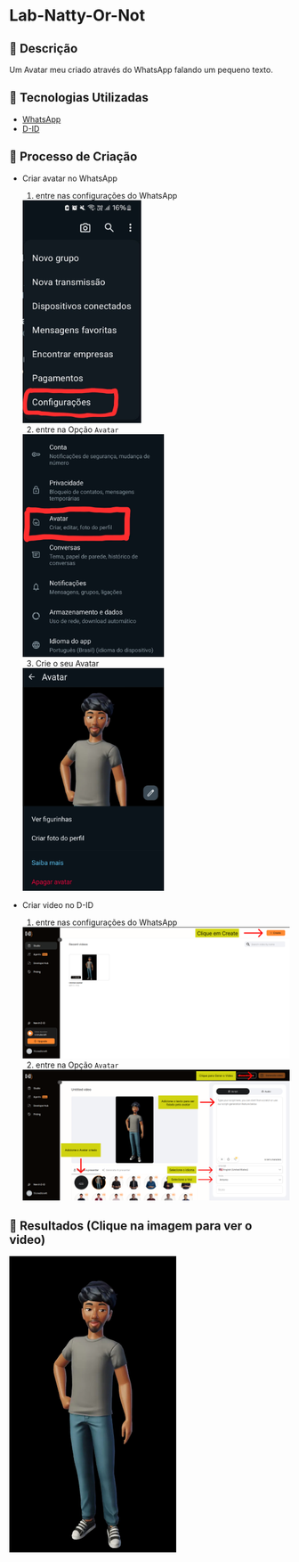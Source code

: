 # Lab-Natty-Or-Not

## 📒 Descrição
Um Avatar meu criado através do WhatsApp falando um pequeno texto.

## 🤖 Tecnologias Utilizadas
- [WhatsApp](https://web.whatsapp.com/)
- [D-ID](https://www.d-id.com/)

## 🧐 Processo de Criação
- Criar avatar no WhatsApp
    1. entre nas configurações do WhatsApp
    <img src="assets/steps/avatar/etapa1.jpg" height="400px">
    
    2. entre na Opção `Avatar`
    <img src="assets/steps/avatar/etapa2.jpg" height="400px">
    
    3. Crie o seu Avatar
    <img src="assets/steps/avatar/etapa3.jpg" height="400px">

- Criar video no D-ID
    1. entre nas configurações do WhatsApp
    <img src="assets/steps/video/etapa1.png">
    
    2. entre na Opção `Avatar`
    <img src="assets/steps/video/etapa2.png">

## 🚀 Resultados (Clique na imagem para ver o video)
<a href="https://youtube.com/shorts/0hCIZYsnXO0?si=M9WAzZbVzG9iGQSh" target="_blank">
    <img src="assets/resultado/avatar.jpg" width="300px">
</a>
